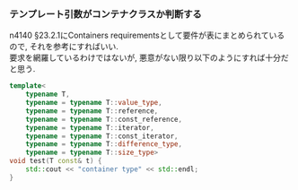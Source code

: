 ### テンプレート引数がコンテナクラスか判断する
n4140 §23.2.1にContainers requirementsとして要件が表にまとめられているので, それを参考にすればいい.  
要求を網羅しているわけではないが, 悪意がない限り以下のようにすれば十分だと思う.  
```cpp
template<
    typename T,
    typename = typename T::value_type,
    typename = typename T::reference,
    typename = typename T::const_reference,
    typename = typename T::iterator,
    typename = typename T::const_iterator,
    typename = typename T::difference_type,
    typename = typename T::size_type>
void test(T const& t) {
    std::cout << "container type" << std::endl;
}
```


